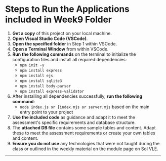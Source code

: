 # Steps to Run the Applications included in Week9 Folder

1. **Get a copy** of this project on your local machine.
2. **Open Visual Studio Code (VSCode)**.
3. **Open the specified folder** in Step 1 within VSCode.
4. **Open a Terminal Window** from within VSCode.
5. **Run the following commands** on the terminal to initialize the configuration files and install all required dependencies:
   - `npm init -y`
   - `npm install express`
   - `npm install ejs`
   - `npm install sqlite3`
   - `npm install body-parser`
   - `npm install express-validator`
6. After installing all dependencies successfully, **run the following command**:
   - `node index.js or [index.mjs or server.mjs` based on the main entry point to your project
7. **Use the included code** as guidance and adapt it to meet the assessment's specific requirements and database structure.
8. The **attached DB file** contains some sample tables and content. Adapt these to meet the assessment requirements or create your own tables and content.
9. **Ensure you do not use** any technologies that were not taught during the class or outlined in the weekly material on the module page on Sol VLE.

---
